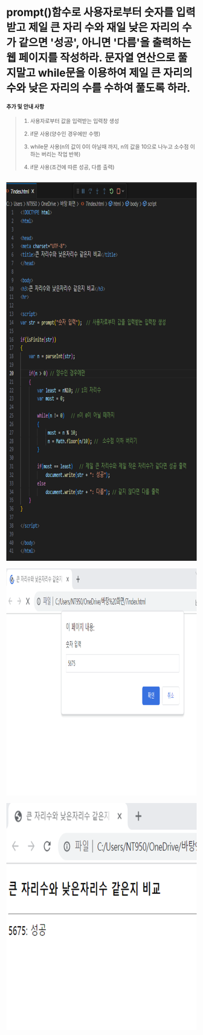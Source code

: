 # prompt()함수로 사용자로부터 숫자를 입력받고 제일 큰 자리 수와 재일 낮은 자리의 수가 같으면 '성공', 아니면 '다름'을 출력하는 웹 페이지를 작성하라. 문자열 연산으로 풀지말고 while문을 이용하여 제일 큰 자리의 수와 낮은 자리의 수를 수하여 풀도록 하라.

 #### 추가 및 안내 사항

>    1. 사용자로부터 값을 입력받는 입력창 생성
>    >
>    2. if문 사용(양수인 경우에만 수행)
>    >
>    3. while문 사용(n의 값이 0이 아닐때 까지, n의 값을 10으로 나누고 소수점 이하는 버리는 작업 반복)
>    >
>    4. if문 사용(조건에 따른 성공, 다름 출력)


<br><img src="1.png" width="600" height="1000" title="px(픽셀) 크기 설정" alt="1번 이미지"></img><br/>
<br><img src="2.png" width="600" height="600" title="px(픽셀) 크기 설정" alt="1번 이미지"></img><br/>
<br><img src="3.png" width="600" height="600" title="px(픽셀) 크기 설정" alt="1번 이미지"></img><br/>



